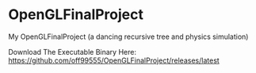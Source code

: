 # OpenGLFinalProject
My OpenGLFinalProject (a dancing recursive tree and physics simulation)

Download The Executable Binary Here:
https://github.com/off99555/OpenGLFinalProject/releases/latest
